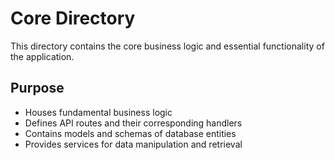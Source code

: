 # Core Directory

This directory contains the core business logic and essential functionality of the application.

## Purpose

- Houses fundamental business logic
- Defines API routes and their corresponding handlers
- Contains models and schemas of database entities
- Provides services for data manipulation and retrieval
